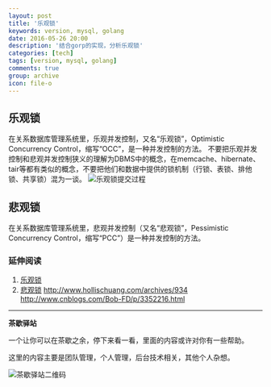 ```yaml
---
layout: post
title: '乐观锁'
keywords: version, mysql, golang
date: 2016-05-26 20:00
description: '结合gorp的实现，分析乐观锁'
categories: [tech]
tags: [version, mysql, golang]
comments: true
group: archive
icon: file-o
---
```




<!-- more -->

## 乐观锁 ##
在关系数据库管理系统里，乐观并发控制，又名“乐观锁”，Optimistic Concurrency Control，缩写“OCC”，是一种并发控制的方法。
不要把乐观并发控制和悲观并发控制狭义的理解为DBMS中的概念，在memcache、hibernate、tair等都有类似的概念，不要把他们和数据中提供的锁机制（行锁、表锁、排他锁、共享锁）混为一谈。
![乐观锁提交过程](http://dl.iteye.com/upload/picture/pic/125402/22a9518f-e355-315f-8d66-d91af4fda723.jpg)
## 悲观锁 ##
在关系数据库管理系统里，悲观并发控制（又名“悲观锁”，Pessimistic Concurrency Control，缩写“PCC”）是一种并发控制的方法。











### 延伸阅读 ###

1. [乐观锁](https://zh.wikipedia.org/wiki/%E4%B9%90%E8%A7%82%E5%B9%B6%E5%8F%91%E6%8E%A7%E5%88%B6)
2. [悲观锁]()
http://www.hollischuang.com/archives/934
http://www.cnblogs.com/Bob-FD/p/3352216.html

----

**茶歇驿站**

一个让你可以在茶歇之余，停下来看一看，里面的内容或许对你有一些帮助。

这里的内容主要是团队管理，个人管理，后台技术相关，其他个人杂想。

![茶歇驿站二维码](http://ww4.sinaimg.cn/large/824dcde4gw1f358o5j022j20by0bywf8.jpg)

